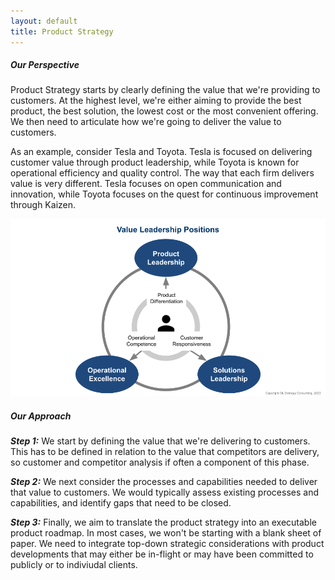 ```yaml
---
layout: default
title: Product Strategy
---
```


##### Our Perspective
Product Strategy starts by clearly defining the value that we're providing to customers. At the highest level, we're either aiming to provide the best product, the best solution, the lowest cost or the most convenient offering. We then need to articulate how we're going to deliver the value to customers. 

As an example, consider Tesla and Toyota. Tesla is focused on delivering customer value through product leadership, while Toyota is known for operational efficiency and quality control. The way that each firm delivers value is very different. Tesla focuses on open communication and innovation, while Toyota focuses on the quest for continuous improvement through Kaizen.

![Value Leadership](assets/images/valueleadership.png "Value Leadership")

##### Our Approach
***Step 1:*** We start by defining the value that we're delivering to customers. This has to be defined in relation to the value that competitors are delivery, so customer and competitor analysis if often a component of this phase. 

***Step 2:*** We next consider the processes and capabilities needed to deliver that value to customers. We would typically assess existing processes and capabilities, and identify gaps that need to be closed.

***Step 3:*** Finally, we aim to translate the product strategy into an executable product roadmap. In most cases, we won't be starting with a blank sheet of paper. We need to integrate top-down strategic considerations with product developments that may either be in-flight or may have been committed to publicly or to indiviudal clients. 
